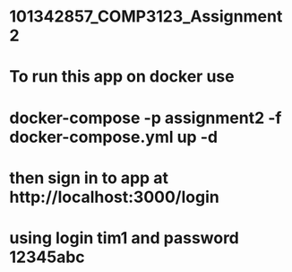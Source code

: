 # 101342857_COMP3123_Assignment2
# To run this app on docker use 
# docker-compose -p assignment2 -f docker-compose.yml up -d
# then sign in to app at http://localhost:3000/login
# using login tim1 and password 12345abc